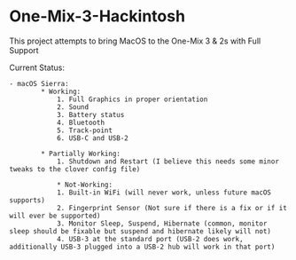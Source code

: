 # One-Mix-3-Hackintosh
This project attempts to bring MacOS to the One-Mix 3 &amp; 2s with Full Support

Current Status: 
		
    - macOS Sierra: 
			* Working: 
				1. Full Graphics in proper orientation
				2. Sound
				3. Battery status
				4. Bluetooth
				5. Track-point
				6. USB-C and USB-2
       
			* Partially Working:
				1. Shutdown and Restart (I believe this needs some minor tweaks to the clover config file)
					
      			* Not-Working:
				1. Built-in WiFi (will never work, unless future macOS supports)
				2. Fingerprint Sensor (Not sure if there is a fix or if it will ever be supported)
				3. Monitor Sleep, Suspend, Hibernate (common, monitor sleep should be fixable but suspend and hibernate likely will not)
				4. USB-3 at the standard port (USB-2 does work, additionally USB-3 plugged into a USB-2 hub will work in that port)
							
